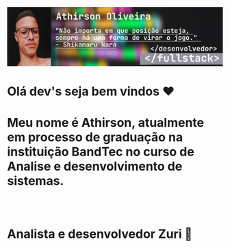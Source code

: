 <img src="github.jpg">
<h1>Olá dev's seja bem vindos &#9829;<h1>
  <p>Meu nome é Athirson, atualmente em processo de graduação na instituição BandTec no curso de Analise e desenvolvimento de sistemas.</p>
   <br> 
  <p>Analista e desenvolvedor Zuri 🚀</p>
  <!-- <b>🛠 Ferramentas && Tecnologias </b>
  <br>
--!>



  
